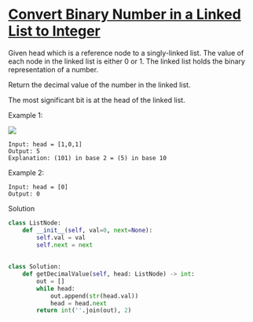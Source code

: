 # [Convert Binary Number in a Linked List to Integer](https://leetcode.com/problems/convert-binary-number-in-a-linked-list-to-integer/)

Given head which is a reference node to a singly-linked list. The value of each node in the linked list is either 0 or 1. The linked list holds the binary representation of a number.

Return the decimal value of the number in the linked list.

The most significant bit is at the head of the linked list.

Example 1:

![](https://assets.leetcode.com/uploads/2019/12/05/graph-1.png)

```
Input: head = [1,0,1]
Output: 5
Explanation: (101) in base 2 = (5) in base 10
```
Example 2:
```
Input: head = [0]
Output: 0
```
Solution
```python
class ListNode:
    def __init__(self, val=0, next=None):
        self.val = val
        self.next = next
        
        
class Solution:
    def getDecimalValue(self, head: ListNode) -> int:
        out = []
        while head:
            out.append(str(head.val))
            head = head.next
        return int(''.join(out), 2)
```